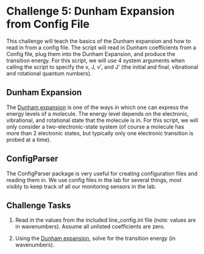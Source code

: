 # Challenge 5: Dunham Expansion from Config File

This challenge will teach the basics of the Dunham expansion and how to read in from a config file.  The script will read in Dunham coefficients from a Config file, plug them into the Dunham Expansion, and produce the transition energy.  For this script, we will use 4 system arguments when calling the script to specify the v, J, v', and J' (the initial and final, vibrational and rotational quantum numbers).

## Dunham Expansion

The [Dunham expansion](https://en.wikipedia.org/wiki/Dunham_expansion) is one of the ways in which one can express the energy levels of a molecule.  The energy level depends on the electronic, vibrational, and rotational state that the molecule is in.  For this script, we will only consider a two-electronic-state system (of course a molecule has more than 2 electronic states, but typically only one electronic transition is probed at a time).

## ConfigParser

The ConfigParser package is very useful for creating configuration files and reading them in.  We use config files in the lab for several things, most visibly to keep track of all our monitoring sensors in the lab.

## Challenge Tasks

1. Read in the values from the included line_config.ini file (note: values are in wavenumbers).  Assume all unlisted coefficients are zero.

2. Using the [Dunham expansion](https://en.wikipedia.org/wiki/Dunham_expansion), solve for the transition energy (in wavenumbers).